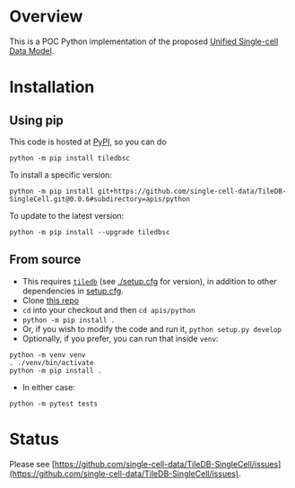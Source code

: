# Overview

This is a POC Python implementation of the proposed [Unified Single-cell Data Model](https://github.com/single-cell-data/SOMA).

# Installation

## Using pip

This code is hosted at [PyPI](https://pypi.org/project/tiledbsc/), so you can do

```
python -m pip install tiledbsc
```

To install a specific version:

```
python -m pip install git+https://github.com/single-cell-data/TileDB-SingleCell.git@0.0.6#subdirectory=apis/python
```

To update to the latest version:

```
python -m pip install --upgrade tiledbsc
```

## From source

* This requires [`tiledb`](https://github.com/TileDB-Inc/TileDB-Py) (see [./setup.cfg](setup.cfg) for version), in addition to other dependencies in [setup.cfg](./setup.cfg).
* Clone [this repo](https://github.com/single-cell-data/TileDB-SingleCell)
* `cd` into your checkout and then `cd apis/python`
* `python -m pip install .`
* Or, if you wish to modify the code and run it, `python setup.py develop`
* Optionally, if you prefer, you can run that inside `venv`:
```
python -m venv venv
. ./venv/bin/activate
python -m pip install .
```
* In either case:

```
python -m pytest tests
```

# Status

Please see [https://github.com/single-cell-data/TileDB-SingleCell/issues](https://github.com/single-cell-data/TileDB-SingleCell/issues).

